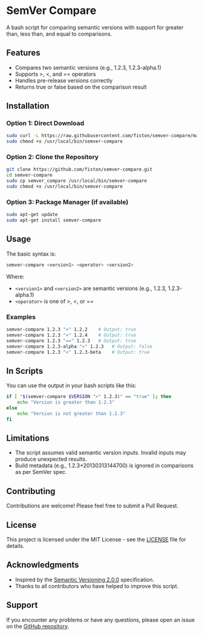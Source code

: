 # SemVer Compare

A bash script for comparing semantic versions with support for greater than, less than, and equal to comparisons.

## Features

- Compares two semantic versions (e.g., 1.2.3, 1.2.3-alpha.1)
- Supports >, <, and == operators
- Handles pre-release versions correctly
- Returns true or false based on the comparison result

## Installation

### Option 1: Direct Download

```bash
sudo curl -L https://raw.githubusercontent.com/fiston/semver-compare/main/semver_compare -o /usr/local/bin/semver-compare
sudo chmod +x /usr/local/bin/semver-compare
```

### Option 2: Clone the Repository

```bash
git clone https://github.com/fiston/semver-compare.git
cd semver-compare
sudo cp semver_compare /usr/local/bin/semver-compare
sudo chmod +x /usr/local/bin/semver-compare
```

### Option 3: Package Manager (if available)

```bash
sudo apt-get update
sudo apt-get install semver-compare
```

## Usage

The basic syntax is:

```bash
semver-compare <version1> <operator> <version2>
```

Where:

- `<version1>` and `<version2>` are semantic versions (e.g., 1.2.3, 1.2.3-alpha.1)
- `<operator>` is one of >, <, or ==

### Examples

```bash
semver-compare 1.2.3 ">" 1.2.2    # Output: true
semver-compare 1.2.3 "<" 1.2.4    # Output: true
semver-compare 1.2.3 "==" 1.2.3   # Output: true
semver-compare 1.2.3-alpha ">" 1.2.3   # Output: false
semver-compare 1.2.3 "<" 1.2.3-beta    # Output: true
```

## In Scripts

You can use the output in your bash scripts like this:

```bash
if [ "$(semver-compare $VERSION ">" 1.2.3)" == "true" ]; then
    echo "Version is greater than 1.2.3"
else
    echo "Version is not greater than 1.2.3"
fi
```

## Limitations

- The script assumes valid semantic version inputs. Invalid inputs may produce unexpected results.
- Build metadata (e.g., 1.2.3+20130313144700) is ignored in comparisons as per SemVer spec.

## Contributing

Contributions are welcome! Please feel free to submit a Pull Request.

## License

This project is licensed under the MIT License - see the [LICENSE](LICENSE) file for details.

## Acknowledgments

- Inspired by the [Semantic Versioning 2.0.0](https://semver.org/) specification.
- Thanks to all contributors who have helped to improve this script.

## Support

If you encounter any problems or have any questions, please open an issue on the [GitHub repository](https://github.com/fiston/semver-compare/issues).
